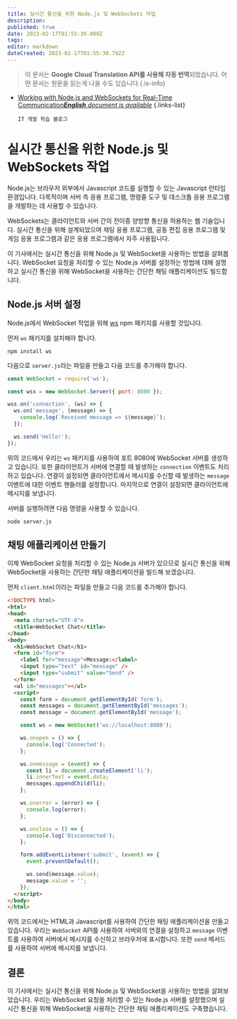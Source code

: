 ```yaml
---
title: 실시간 통신을 위한 Node.js 및 WebSockets 작업
description: 
published: true
date: 2023-02-17T01:55:39.089Z
tags: 
editor: markdown
dateCreated: 2023-02-17T01:55:30.792Z
---
```


> 이 문서는 **Google Cloud Translation API를 사용해 자동 번역**되었습니다.
어떤 문서는 원문을 읽는게 나을 수도 있습니다.{.is-info}



- [Working with Node.js and WebSockets for Real-Time Communication***English** document is available*](/en/Knowledge-base/Nodejs/working-with-node-js-and-websockets-for-real-time-communication)
{.links-list}


      IT 개발 학습 블로그

# 실시간 통신을 위한 Node.js 및 WebSockets 작업

Node.js는 브라우저 외부에서 Javascript 코드를 실행할 수 있는 Javascript 런타임 환경입니다. 다목적이며 서버 측 응용 프로그램, 명령줄 도구 및 데스크톱 응용 프로그램을 개발하는 데 사용할 수 있습니다.

WebSockets는 클라이언트와 서버 간의 전이중 양방향 통신을 허용하는 웹 기술입니다. 실시간 통신을 위해 설계되었으며 채팅 응용 프로그램, 공동 편집 응용 프로그램 및 게임 응용 프로그램과 같은 응용 프로그램에서 자주 사용됩니다.

이 기사에서는 실시간 통신을 위해 Node.js 및 WebSocket을 사용하는 방법을 살펴봅니다. WebSocket 요청을 처리할 수 있는 Node.js 서버를 설정하는 방법에 대해 설명하고 실시간 통신을 위해 WebSocket을 사용하는 간단한 채팅 애플리케이션도 빌드합니다.

## Node.js 서버 설정

Node.js에서 WebSocket 작업을 위해 [ws](https://www.npmjs.com/package/ws) npm 패키지를 사용할 것입니다.

먼저 `ws` 패키지를 설치해야 합니다.

```
npm install ws
```

다음으로 `server.js`라는 파일을 만들고 다음 코드를 추가해야 합니다.

```javascript
const WebSocket = require('ws');

const wss = new WebSocket.Server({ port: 8080 });

wss.on('connection', (ws) => {
  ws.on('message', (message) => {
    console.log(`Received message => ${message}`);
  });

  ws.send('Hello!');
});
```

위의 코드에서 우리는 `ws` 패키지를 사용하여 포트 8080에 WebSocket 서버를 생성하고 있습니다. 또한 클라이언트가 서버에 연결할 때 발생하는 `connection` 이벤트도 처리하고 있습니다. 연결이 설정되면 클라이언트에서 메시지를 수신할 때 발생하는 `message` 이벤트에 대한 이벤트 핸들러를 설정합니다. 마지막으로 연결이 설정되면 클라이언트에 메시지를 보냅니다.

서버를 실행하려면 다음 명령을 사용할 수 있습니다.

```
node server.js
```

## 채팅 애플리케이션 만들기

이제 WebSocket 요청을 처리할 수 있는 Node.js 서버가 있으므로 실시간 통신을 위해 WebSocket을 사용하는 간단한 채팅 애플리케이션을 빌드해 보겠습니다.

먼저 `client.html`이라는 파일을 만들고 다음 코드를 추가해야 합니다.

```html
<!DOCTYPE html>
<html>
<head>
  <meta charset="UTF-8">
  <title>WebSocket Chat</title>
</head>
<body>
  <h1>WebSocket Chat</h1>
  <form id="form">
    <label for="message">Message:</label>
    <input type="text" id="message" />
    <input type="submit" value="Send" />
  </form>
  <ul id="messages"></ul>
  <script>
    const form = document.getElementById('form');
    const messages = document.getElementById('messages');
    const message = document.getElementById('message');

    const ws = new WebSocket('ws://localhost:8080');

    ws.onopen = () => {
      console.log('Connected');
    };

    ws.onmessage = (event) => {
      const li = document.createElement('li');
      li.innerText = event.data;
      messages.appendChild(li);
    };

    ws.onerror = (error) => {
      console.log(error);
    };

    ws.onclose = () => {
      console.log('Disconnected');
    };

    form.addEventListener('submit', (event) => {
      event.preventDefault();

      ws.send(message.value);
      message.value = '';
    });
  </script>
</body>
</html>
```

위의 코드에서는 HTML과 Javascript를 사용하여 간단한 채팅 애플리케이션을 만들고 있습니다. 우리는 `WebSocket` API를 사용하여 서버와의 연결을 설정하고 `message` 이벤트를 사용하여 서버에서 메시지를 수신하고 브라우저에 표시합니다. 또한 `send` 메서드를 사용하여 서버에 메시지를 보냅니다.

## 결론

이 기사에서는 실시간 통신을 위해 Node.js 및 WebSocket을 사용하는 방법을 살펴보았습니다. 우리는 WebSocket 요청을 처리할 수 있는 Node.js 서버를 설정했으며 실시간 통신을 위해 WebSocket을 사용하는 간단한 채팅 애플리케이션도 구축했습니다.